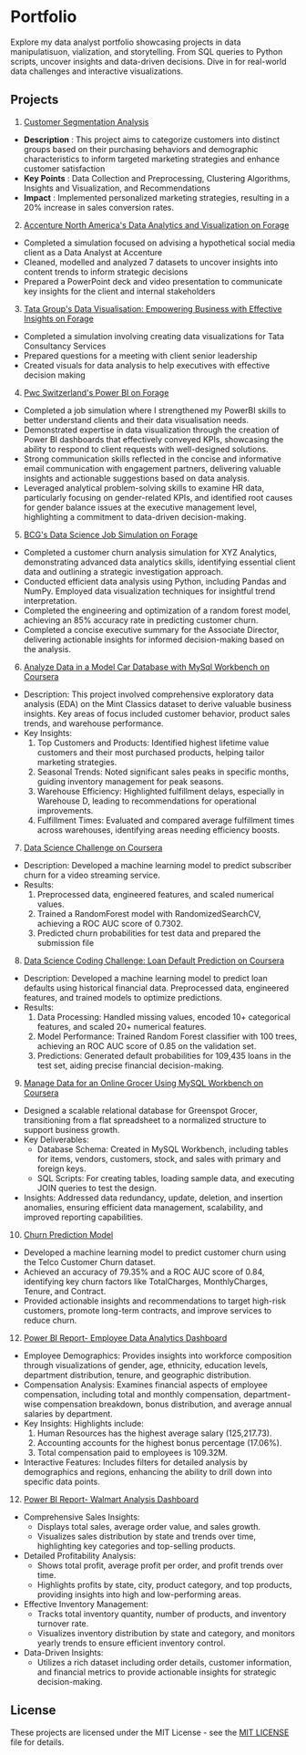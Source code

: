 # Portfolio
Explore my data analyst portfolio showcasing projects in data manipulatisuon, vialization, and storytelling. From SQL queries to Python scripts, uncover insights and data-driven decisions. Dive in for real-world data challenges and interactive visualizations.

## Projects
1. [Customer Segmentation Analysis](https://github.com/paridhijain5/Portfolio/tree/main/Customer%20Segmentation%20Analysis)
- **Description** : This project aims to categorize customers into distinct groups based on their purchasing behaviors and demographic characteristics to inform targeted marketing strategies and enhance customer satisfaction
- **Key Points** : Data Collection and Preprocessing, Clustering Algorithms, Insights and Visualization, and Recommendations
- **Impact** : Implemented personalized marketing strategies, resulting in a 20% increase in sales conversion rates.


2. [Accenture North America's Data Analytics and Visualization on Forage](https://github.com/paridhijain5/Portfolio/tree/main/Accenture%20North%20America%20Data%20Analytics%20and%20Visualization%20Job%20Simulation)
- Completed a simulation focused on advising a hypothetical social media client as a Data Analyst at Accenture
- Cleaned, modelled and analyzed 7 datasets to uncover insights into content trends to inform strategic decisions
- Prepared a PowerPoint deck and video presentation to communicate key insights for the client and internal stakeholders


3. [Tata Group's Data Visualisation: Empowering Business with Effective Insights on Forage](https://github.com/paridhijain5/Portfolio/tree/main/Tata%20Data%20Visualization%20Job%20Simulation)
- Completed a simulation involving creating data visualizations for Tata Consultancy Services
- Prepared questions for a meeting with client senior leadership
- Created visuals for data analysis to help executives with effective decision making


4. [Pwc Switzerland's Power BI on Forage](https://github.com/paridhijain5/Portfolio/tree/main/Pwc%20Power%20BI%20Job%20Simulation)
- Completed a job simulation where I strengthened my PowerBI skills to better understand clients and their data visualisation needs.
- Demonstrated expertise in data visualization through the creation of Power BI dashboards that effectively conveyed KPIs, showcasing the ability to respond to client requests with well-designed solutions.
- Strong communication skills reflected in the concise and informative email communication with engagement partners, delivering valuable insights and actionable suggestions based on data analysis.
- Leveraged analytical problem-solving skills to examine HR data, particularly focusing on gender-related KPIs, and identified root causes for gender balance issues at the executive management level, highlighting a commitment to data-driven decision-making.


5. [BCG's Data Science Job Simulation on Forage](https://github.com/paridhijain5/Portfolio/tree/main/BCG%20GAMMA%20Data%20Science%20Job%20Simulation)
- Completed a customer churn analysis simulation for XYZ Analytics, demonstrating advanced data analytics skills, identifying essential client data and outlining a strategic investigation approach.
- Conducted efficient data analysis using Python, including Pandas and NumPy. Employed data visualization techniques for insightful trend interpretation.
- Completed the engineering and optimization of a random forest model, achieving an 85% accuracy rate in predicting customer churn.
- Completed a concise executive summary for the Associate Director, delivering actionable insights for informed decision-making based on the analysis.


6. [Analyze Data in a Model Car Database with MySql Workbench on Coursera](https://github.com/paridhijain5/Portfolio/tree/main/Analyze%20Data%20in%20a%20Model%20Car%20Database%20with%20MySql%20Workbench)
- Description: This project involved comprehensive exploratory data analysis (EDA) on the Mint Classics dataset to derive valuable business insights. Key areas of focus included customer behavior, product sales trends, and warehouse performance.
- Key Insights:
  1) Top Customers and Products: Identified highest lifetime value customers and their most purchased products, helping tailor marketing strategies.
  2) Seasonal Trends: Noted significant sales peaks in specific months, guiding inventory management for peak seasons.
  3) Warehouse Efficiency: Highlighted fulfillment delays, especially in Warehouse D, leading to recommendations for operational improvements.
  4) Fulfillment Times: Evaluated and compared average fulfillment times across warehouses, identifying areas needing efficiency boosts.


7. [Data Science Challenge on Coursera](https://hub.labs.coursera.org:443/connect/sharedvzjlxbjb?forceRefresh=false&path=%2Fnotebooks%2FChurnPrediction.ipynb&isLabVersioning=file-prep)
- Description: Developed a machine learning model to predict subscriber churn for a video streaming service.
- Results:
  1) Preprocessed data, engineered features, and scaled numerical values.
  2) Trained a RandomForest model with RandomizedSearchCV, achieving a ROC AUC score of 0.7302.
  3) Predicted churn probabilities for test data and prepared the submission file


8. [Data Science Coding Challenge: Loan Default Prediction on Coursera](https://hub.labs.coursera.org:443/connect/sharedpqigtarq?forceRefresh=false&path=%2Fnotebooks%2FLoanDefaultPrediction.ipynb&isLabVersioning=file-prep)
- Description: Developed a machine learning model to predict loan defaults using historical financial data. Preprocessed data, engineered features, and trained models to optimize predictions.
- Results:
  1) Data Processing: Handled missing values, encoded 10+ categorical features, and scaled 20+ numerical features.
  2) Model Performance: Trained Random Forest classifier with 100 trees, achieving an ROC AUC score of 0.85 on the validation set.
  3) Predictions: Generated default probabilities for 109,435 loans in the test set, aiding precise financial decision-making.
 

9. [Manage Data for an Online Grocer Using MySQL Workbench on Coursera](https://github.com/paridhijain5/Portfolio/tree/main/Manage%20Data%20for%20an%20Online%20Grocer%20Using%20MySQL%20Workbench)
* Designed a scalable relational database for Greenspot Grocer, transitioning from a flat spreadsheet to a normalized structure to support business growth.
* Key Deliverables:
     * Database Schema: Created in MySQL Workbench, including tables for items, vendors, customers, stock, and sales with primary and foreign keys.
     * SQL Scripts: For creating tables, loading sample data, and executing JOIN queries to test the design.
* Insights: Addressed data redundancy, update, deletion, and insertion anomalies, ensuring efficient data management, scalability, and improved reporting capabilities.


10. [Churn Prediction Model](https://github.com/paridhijain5/Portfolio/tree/main/Churn%20Prediction%20Model)
* Developed a machine learning model to predict customer churn using the Telco Customer Churn dataset.
* Achieved an accuracy of 79.35% and a ROC AUC score of 0.84, identifying key churn factors like TotalCharges, MonthlyCharges, Tenure, and Contract.
* Provided actionable insights and recommendations to target high-risk customers, promote long-term contracts, and improve services to reduce churn.


12. [Power BI Report- Employee Data Analytics Dashboard](https://github.com/paridhijain5/Portfolio/tree/main/Power%20BI%20Reports/Employee%20Data%20Analytics%20Dashboard)
- Employee Demographics: Provides insights into workforce composition through visualizations of gender, age, ethnicity, education levels, department distribution, tenure, and geographic distribution.
-  Compensation Analysis: Examines financial aspects of employee compensation, including total and monthly compensation, department-wise compensation breakdown, bonus distribution, and average annual salaries by department.
- Key Insights: Highlights include:
   1) Human Resources has the highest average salary (125,217.73).
   2) Accounting accounts for the highest bonus percentage (17.06%).
   3) Total compensation paid to employees is 109.32M.
- Interactive Features: Includes filters for detailed analysis by demographics and regions, enhancing the ability to drill down into specific data points.


12. [Power BI Report- Walmart Analysis Dashboard](https://github.com/paridhijain5/Portfolio/tree/main/Power%20BI%20Reports/Walmart%20Analysis%20Dashboard)
- Comprehensive Sales Insights:
    * Displays total sales, average order value, and sales growth.
    * Visualizes sales distribution by state and trends over time, highlighting key categories and top-selling products.
- Detailed Profitability Analysis:
    * Shows total profit, average profit per order, and profit trends over time.
    * Highlights profits by state, city, product category, and top products, providing insights into high and low-performing areas.
- Effective Inventory Management:
    * Tracks total inventory quantity, number of products, and inventory turnover rate.
    * Visualizes inventory distribution by state and category, and monitors yearly trends to ensure efficient inventory control.
- Data-Driven Insights:
    * Utilizes a rich dataset including order details, customer information, and financial metrics to provide actionable insights for strategic decision-making.



## License
These projects are licensed under the MIT License - see the [MIT LICENSE](LICENSE) file for details.
